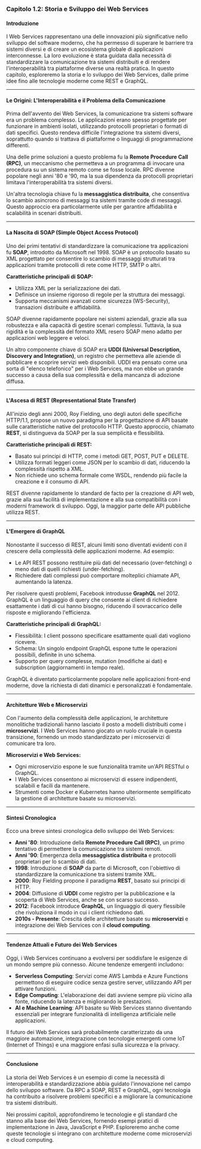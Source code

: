 ### **Capitolo 1.2: Storia e Sviluppo dei Web Services**

#### **Introduzione**
I Web Services rappresentano una delle innovazioni più significative nello sviluppo del software moderno, che ha permesso di superare le barriere tra sistemi diversi e di creare un ecosistema globale di applicazioni interconnesse. La loro evoluzione è stata guidata dalla necessità di standardizzare la comunicazione tra sistemi distribuiti e di rendere l'interoperabilità tra piattaforme diverse una realtà pratica. In questo capitolo, esploreremo la storia e lo sviluppo dei Web Services, dalle prime idee fino alle tecnologie moderne come REST e GraphQL.

---

#### **Le Origini: L'Interoperabilità e il Problema della Comunicazione**
Prima dell'avvento dei Web Services, la comunicazione tra sistemi software era un problema complesso. Le applicazioni erano spesso progettate per funzionare in ambienti isolati, utilizzando protocolli proprietari o formati di dati specifici. Questo rendeva difficile l'integrazione tra sistemi diversi, soprattutto quando si trattava di piattaforme o linguaggi di programmazione differenti.

Una delle prime soluzioni a questo problema fu la **Remote Procedure Call (RPC)**, un meccanismo che permetteva a un programma di invocare una procedura su un sistema remoto come se fosse locale. RPC divenne popolare negli anni '80 e '90, ma la sua dipendenza da protocolli proprietari limitava l'interoperabilità tra sistemi diversi.

Un'altra tecnologia chiave fu la **messaggistica distribuita**, che consentiva lo scambio asincrono di messaggi tra sistemi tramite code di messaggi. Questo approccio era particolarmente utile per garantire affidabilità e scalabilità in scenari distribuiti.

---

#### **La Nascita di SOAP (Simple Object Access Protocol)**
Uno dei primi tentativi di standardizzare la comunicazione tra applicazioni fu **SOAP**, introdotto da Microsoft nel 1998. SOAP è un protocollo basato su XML progettato per consentire lo scambio di messaggi strutturati tra applicazioni tramite protocolli di rete come HTTP, SMTP o altri.

**Caratteristiche principali di SOAP:**
- Utilizza XML per la serializzazione dei dati.
- Definisce un insieme rigoroso di regole per la struttura dei messaggi.
- Supporta meccanismi avanzati come sicurezza (WS-Security), transazioni distribuite e affidabilità.

SOAP divenne rapidamente popolare nei sistemi aziendali, grazie alla sua robustezza e alla capacità di gestire scenari complessi. Tuttavia, la sua rigidità e la complessità del formato XML resero SOAP meno adatto per applicazioni web leggere e veloci.

Un altro componente chiave di SOAP era **UDDI (Universal Description, Discovery and Integration)**, un registro che permetteva alle aziende di pubblicare e scoprire servizi web disponibili. UDDI era pensato come una sorta di "elenco telefonico" per i Web Services, ma non ebbe un grande successo a causa della sua complessità e della mancanza di adozione diffusa.

---

#### **L'Ascesa di REST (Representational State Transfer)**
All'inizio degli anni 2000, Roy Fielding, uno degli autori delle specifiche HTTP/1.1, propose un nuovo paradigma per la progettazione di API basate sulle caratteristiche native del protocollo HTTP. Questo approccio, chiamato **REST**, si distingueva da SOAP per la sua semplicità e flessibilità.

**Caratteristiche principali di REST:**
- Basato sui principi di HTTP, come i metodi GET, POST, PUT e DELETE.
- Utilizza formati leggeri come JSON per lo scambio di dati, riducendo la complessità rispetto a XML.
- Non richiede uno schema formale come WSDL, rendendo più facile la creazione e il consumo di API.

REST divenne rapidamente lo standard de facto per la creazione di API web, grazie alla sua facilità di implementazione e alla sua compatibilità con i moderni framework di sviluppo. Oggi, la maggior parte delle API pubbliche utilizza REST.

---

#### **L'Emergere di GraphQL**
Nonostante il successo di REST, alcuni limiti sono diventati evidenti con il crescere della complessità delle applicazioni moderne. Ad esempio:
- Le API REST possono restituire più dati del necessario (over-fetching) o meno dati di quelli richiesti (under-fetching).
- Richiedere dati complessi può comportare molteplici chiamate API, aumentando la latenza.

Per risolvere questi problemi, Facebook introdusse **GraphQL** nel 2012. GraphQL è un linguaggio di query che consente ai client di richiedere esattamente i dati di cui hanno bisogno, riducendo il sovraccarico delle risposte e migliorando l'efficienza.

**Caratteristiche principali di GraphQL:**
- Flessibilità: I client possono specificare esattamente quali dati vogliono ricevere.
- Schema: Un singolo endpoint GraphQL espone tutte le operazioni possibili, definite in uno schema.
- Supporto per query complesse, mutation (modifiche ai dati) e subscription (aggiornamenti in tempo reale).

GraphQL è diventato particolarmente popolare nelle applicazioni front-end moderne, dove la richiesta di dati dinamici e personalizzati è fondamentale.

---

#### **Architetture Web e Microservizi**
Con l'aumento della complessità delle applicazioni, le architetture monolitiche tradizionali hanno lasciato il posto a modelli distribuiti come i **microservizi**. I Web Services hanno giocato un ruolo cruciale in questa transizione, fornendo un modo standardizzato per i microservizi di comunicare tra loro.

**Microservizi e Web Services:**
- Ogni microservizio espone le sue funzionalità tramite un'API RESTful o GraphQL.
- I Web Services consentono ai microservizi di essere indipendenti, scalabili e facili da mantenere.
- Strumenti come Docker e Kubernetes hanno ulteriormente semplificato la gestione di architetture basate su microservizi.

---

#### **Sintesi Cronologica**
Ecco una breve sintesi cronologica dello sviluppo dei Web Services:

- **Anni '80**: Introduzione della **Remote Procedure Call (RPC)**, un primo tentativo di permettere la comunicazione tra sistemi remoti.
- **Anni '90**: Emergenza della **messaggistica distribuita** e protocolli proprietari per lo scambio di dati.
- **1998**: Introduzione di **SOAP** da parte di Microsoft, con l'obiettivo di standardizzare la comunicazione tra sistemi tramite XML.
- **2000**: Roy Fielding propone il paradigma **REST**, basato sui principi di HTTP.
- **2004**: Diffusione di **UDDI** come registro per la pubblicazione e la scoperta di Web Services, anche se con scarso successo.
- **2012**: Facebook introduce **GraphQL**, un linguaggio di query flessibile che rivoluziona il modo in cui i client richiedono dati.
- **2010s - Presente**: Crescita delle architetture basate su **microservizi** e integrazione dei Web Services con il **cloud computing**.

---

#### **Tendenze Attuali e Futuro dei Web Services**
Oggi, i Web Services continuano a evolversi per soddisfare le esigenze di un mondo sempre più connesso. Alcune tendenze emergenti includono:
- **Serverless Computing**: Servizi come AWS Lambda e Azure Functions permettono di eseguire codice senza gestire server, utilizzando API per attivare funzioni.
- **Edge Computing**: L'elaborazione dei dati avviene sempre più vicino alla fonte, riducendo la latenza e migliorando le prestazioni.
- **AI e Machine Learning**: API basate su Web Services stanno diventando essenziali per integrare funzionalità di intelligenza artificiale nelle applicazioni.

Il futuro dei Web Services sarà probabilmente caratterizzato da una maggiore automazione, integrazione con tecnologie emergenti come IoT (Internet of Things) e una maggiore enfasi sulla sicurezza e la privacy.

---

#### **Conclusione**
La storia dei Web Services è un esempio di come la necessità di interoperabilità e standardizzazione abbia guidato l'innovazione nel campo dello sviluppo software. Da RPC a SOAP, REST e GraphQL, ogni tecnologia ha contribuito a risolvere problemi specifici e a migliorare la comunicazione tra sistemi distribuiti.

Nei prossimi capitoli, approfondiremo le tecnologie e gli standard che stanno alla base dei Web Services, fornendo esempi pratici di implementazione in Java, JavaScript e PHP. Esploreremo anche come queste tecnologie si integrano con architetture moderne come microservizi e cloud computing.